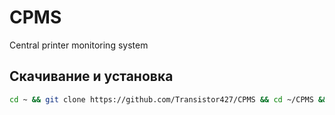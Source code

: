 # CPMS
Central printer monitoring system

## Скачивание и установка
```bash
cd ~ && git clone https://github.com/Transistor427/CPMS && cd ~/CPMS && ~/CPMS/env/bin/pip install -r ~/CPMS/requirements.txt && sudo ln -s ~/CPMS/cpms.service /etc/systemd/system/ && sudo systemctl enable --now cpms.service
```

